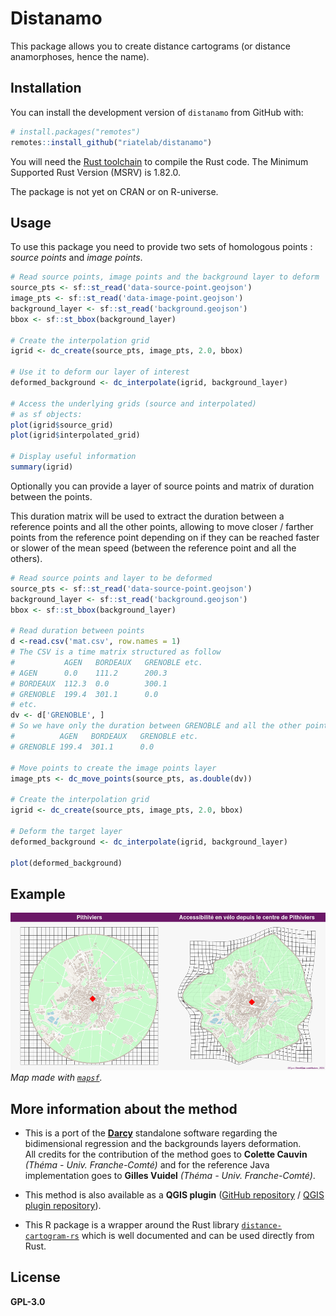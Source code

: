 # Distanamo

This package allows you to create distance cartograms (or distance anamorphoses, hence the name).

## Installation

You can install the development version of `distanamo` from GitHub with:

```R
# install.packages("remotes")
remotes::install_github("riatelab/distanamo")
```

You will need the [Rust toolchain](https://rustup.rs/) to compile the Rust code.
The Minimum Supported Rust Version (MSRV) is 1.82.0.

The package is not yet on CRAN or on R-universe.

## Usage

To use this package you need to provide two sets of homologous points : *source points* and *image points*.

```R
# Read source points, image points and the background layer to deform
source_pts <- sf::st_read('data-source-point.geojson')
image_pts <- sf::st_read('data-image-point.geojson')
background_layer <- sf::st_read('background.geojson')
bbox <- sf::st_bbox(background_layer)

# Create the interpolation grid
igrid <- dc_create(source_pts, image_pts, 2.0, bbox)

# Use it to deform our layer of interest
deformed_background <- dc_interpolate(igrid, background_layer)

# Access the underlying grids (source and interpolated)
# as sf objects:
plot(igrid$source_grid)
plot(igrid$interpolated_grid)

# Display useful information
summary(igrid)
```

Optionally you can provide a layer of source points and matrix of duration between
the points.

This duration matrix will be used to extract the duration between a reference points
and all the other points, allowing to move closer / farther points from the reference point
depending on if they can be reached faster or slower of the mean speed (between the reference point
and all the others).

```R
# Read source points and layer to be deformed
source_pts <- sf::st_read('data-source-point.geojson')
background_layer <- sf::st_read('background.geojson')
bbox <- sf::st_bbox(background_layer)

# Read duration between points
d <-read.csv('mat.csv', row.names = 1)
# The CSV is a time matrix structured as follow
#           AGEN   BORDEAUX   GRENOBLE etc.
# AGEN      0.0    111.2      200.3
# BORDEAUX  112.3  0.0        300.1
# GRENOBLE  199.4  301.1      0.0
# etc.
dv <- d['GRENOBLE', ]
# So we have only the duration between GRENOBLE and all the other points
#          AGEN   BORDEAUX   GRENOBLE etc.
# GRENOBLE 199.4  301.1      0.0

# Move points to create the image points layer
image_pts <- dc_move_points(source_pts, as.double(dv))

# Create the interpolation grid
igrid <- dc_create(source_pts, image_pts, 2.0, bbox)

# Deform the target layer
deformed_background <- dc_interpolate(igrid, background_layer)

plot(deformed_background)
```

## Example

![Example of distance cartogram](./man/figures/ex-1.png)
*Map made with [`mapsf`](https://github.com/riatelab/mapsf).*

## More information about the method

- This is a port of the **[Darcy](https://thema.univ-fcomte.fr/productions/software/darcy/)** standalone software regarding the bidimensional regression and the backgrounds layers deformation.  
All credits for the contribution of the method goes to **Colette Cauvin** *(Théma - Univ. Franche-Comté)* and for the reference Java implementation goes to **Gilles Vuidel** *(Théma - Univ. Franche-Comté)*.

- This method is also available as a **QGIS plugin** ([GitHub repository](https://github.com/mthh/QgisDistanceCartogramPlugin) / [QGIS plugin repository](https://plugins.qgis.org/plugins/dist_cartogram/)).

- This R package is a wrapper around the Rust library [`distance-cartogram-rs`](https://github.com/mthh/distance-cartogram-rs)
  which is well documented and can be used directly from Rust.

## License

**GPL-3.0**